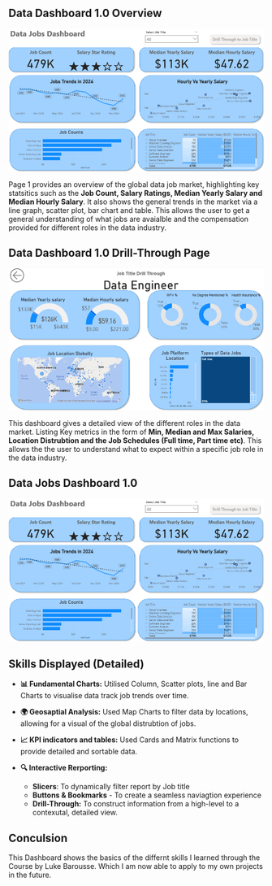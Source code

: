 
## Data Dashboard 1.0 Overview
![Dashboard 1 Page 1](/Images/Project1_Page1.PNG)

Page 1 provides an overview of the global data job market, highlighting key statsitics such as the **Job Count, Salary Ratings, Median Yearly Salary and Median Hourly Salary**. It also shows the general trends in the market via a line graph, scatter plot, bar chart and table. This allows the user to get a general understanding of what jobs are avaialble and the compensation provided for different roles in the data industry.

## Data Dashboard 1.0 Drill-Through Page

![Dashboard 1 Page 1](/Images/Project1_Page2.png)

This dashboard gives a detailed view of the different roles in the data market. Listing Key metrics in the form of **Min, Median and Max Salaries, Location Distrubtion and the Job Schedules (Full time, Part time etc)**. This allows the the user to understand what to expect within a specific job role in the data industry.


## Data Jobs Dashboard 1.0
![Dashboard 1 Page 1](/Images/Project1_Page1.PNG)

## Skills Displayed (Detailed)

- **📊 Fundamental Charts:** Utilised Column, Scatter plots, line and Bar Charts to visualise data track job trends over time.

- **🌍 Geosaptial Analysis:** Used Map Charts to filter data by locations, allowing for a visual of the global distrubtion of jobs.

- **📈 KPI indicators and tables:** Used Cards and Matrix functions to provide detailed and sortable data.

- **🔍 Interactive Rerporting:**
    - **Slicers**: To dynamically filter report by Job title
    - **Buttons & Bookmarks** - To create a seamless naviagtion experience
    - **Drill-Through:** To construct information from a high-level to a contexutal, detailed view.


## Conculsion

This Dashboard shows the basics of the differnt skills I learned through the Course by Luke Barousse. Which I am now able to apply to my own projects in the future.